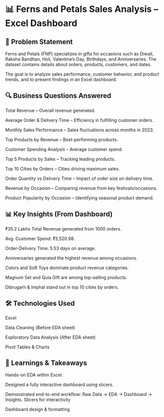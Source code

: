 # 📊 Ferns and Petals Sales Analysis – Excel Dashboard

## 📝 Problem Statement

Ferns and Petals (FNP) specializes in gifts for occasions such as Diwali, Raksha Bandhan, Holi, Valentine’s Day, Birthdays, and Anniversaries.
The dataset contains details about orders, products, customers, and dates.

The goal is to analyze sales performance, customer behavior, and product trends, and to present findings in an Excel dashboard.

## 🔍 Business Questions Answered

Total Revenue – Overall revenue generated.

Average Order & Delivery Time – Efficiency in fulfilling customer orders.

Monthly Sales Performance – Sales fluctuations across months in 2023.

Top Products by Revenue – Best-performing products.

Customer Spending Analysis – Average customer spend.

Top 5 Products by Sales – Tracking leading products.

Top 10 Cities by Orders – Cities driving maximum sales.

Order Quantity vs Delivery Time – Impact of order size on delivery time.

Revenue by Occasion – Comparing revenue from key festivals/occasions.

Product Popularity by Occasion – Identifying seasonal product demand.

## 📊 Key Insights (From Dashboard)

₹35.2 Lakhs Total Revenue generated from 1000 orders.

Avg. Customer Spend: ₹3,520.98.

Order-Delivery Time: 5.53 days on average.

Anniversaries generated the highest revenue among occasions.

Colors and Soft Toys dominate product revenue categories.

Magnum Set and Quia Gift are among top-selling products.

Dibrugarh & Imphal stand out in top 10 cities by orders.

## 🛠️ Technologies Used

Excel

Data Cleaning (Before EDA sheet)

Exploratory Data Analysis (After EDA sheet)

Pivot Tables & Charts

## 🚀 Learnings & Takeaways

Hands-on EDA within Excel.

Designed a fully interactive dashboard using slicers.

Demonstrated end-to-end workflow: Raw Data → EDA → Dashboard → Insights.
Slicers for interactivity

Dashboard design & formatting
